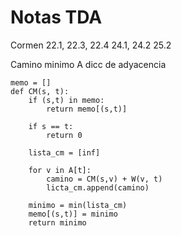 # Notas TDA
Cormen
22.1, 22.3, 22.4
24.1, 24.2
25.2

Camino minimo
A dicc de adyacencia
```
memo = []
def CM(s, t):
	if (s,t) in memo:
		return memo[(s,t)]
		
	if s == t:
		return 0

	lista_cm = [inf]

	for v in A[t]:
		camino = CM(s,v) + W(v, t)
		licta_cm.append(camino)
		
	minimo = min(lista_cm)
	memo[(s,t)] = minimo
	return minimo
```
